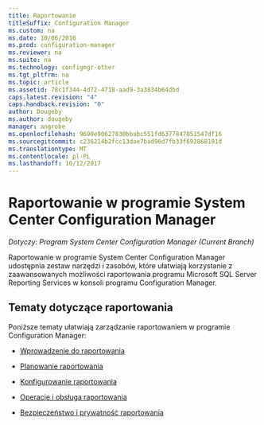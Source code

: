 ```yaml
---
title: Raportowanie
titleSuffix: Configuration Manager
ms.custom: na
ms.date: 10/06/2016
ms.prod: configuration-manager
ms.reviewer: na
ms.suite: na
ms.technology: configmgr-other
ms.tgt_pltfrm: na
ms.topic: article
ms.assetid: 78c1f344-4d72-4718-aad9-3a3834b64dbd
caps.latest.revision: "4"
caps.handback.revision: "0"
author: Dougeby
ms.author: dougeby
manager: angrobe
ms.openlocfilehash: 9690e90627830bbabc551fd6377847051547df16
ms.sourcegitcommit: c236214b2fcc13dae7bad96d7fb33f692868191d
ms.translationtype: MT
ms.contentlocale: pl-PL
ms.lasthandoff: 10/12/2017
---
```

# <a name="reporting-in-system-center-configuration-manager"></a>Raportowanie w programie System Center Configuration Manager

*Dotyczy: Program System Center Configuration Manager (Current Branch)*

Raportowanie w programie System Center Configuration Manager udostępnia zestaw narzędzi i zasobów, które ułatwiają korzystanie z zaawansowanych możliwości raportowania programu Microsoft SQL Server Reporting Services w konsoli programu Configuration Manager.  

## <a name="reporting-topics"></a>Tematy dotyczące raportowania  
 Poniższe tematy ułatwiają zarządzanie raportowaniem w programie Configuration Manager:  

-   [Wprowadzenie do raportowania](introduction-to-reporting.md)  

-   [Planowanie raportowania](planning-for-reporting.md)  

-   [Konfigurowanie raportowania](configuring-reporting.md)  

-   [Operacje i obsługa raportowania](operations-and-maintenance-for-reporting.md)  

-   [Bezpieczeństwo i prywatność raportowania](security-and-privacy-for-reporting.md)  
